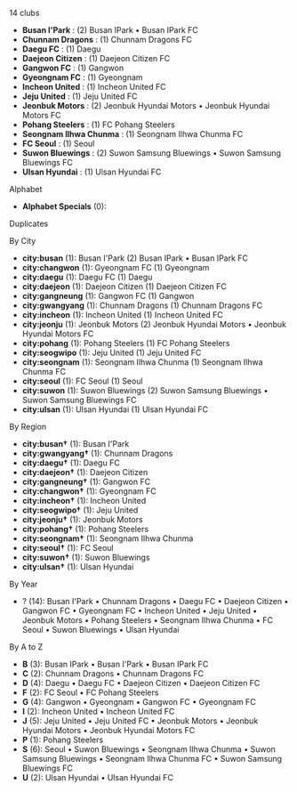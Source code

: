 14 clubs

- **Busan I'Park** : (2) Busan IPark • Busan IPark FC
- **Chunnam Dragons** : (1) Chunnam Dragons FC
- **Daegu FC** : (1) Daegu
- **Daejeon Citizen** : (1) Daejeon Citizen FC
- **Gangwon FC** : (1) Gangwon
- **Gyeongnam FC** : (1) Gyeongnam
- **Incheon United** : (1) Incheon United FC
- **Jeju United** : (1) Jeju United FC
- **Jeonbuk Motors** : (2) Jeonbuk Hyundai Motors • Jeonbuk Hyundai Motors FC
- **Pohang Steelers** : (1) FC Pohang Steelers
- **Seongnam Ilhwa Chunma** : (1) Seongnam Ilhwa Chunma FC
- **FC Seoul** : (1) Seoul
- **Suwon Bluewings** : (2) Suwon Samsung Bluewings • Suwon Samsung Bluewings FC
- **Ulsan Hyundai** : (1) Ulsan Hyundai FC




Alphabet

- **Alphabet Specials** (0): 




Duplicates





By City

- **city:busan** (1): Busan I'Park  (2) Busan IPark • Busan IPark FC
- **city:changwon** (1): Gyeongnam FC  (1) Gyeongnam
- **city:daegu** (1): Daegu FC  (1) Daegu
- **city:daejeon** (1): Daejeon Citizen  (1) Daejeon Citizen FC
- **city:gangneung** (1): Gangwon FC  (1) Gangwon
- **city:gwangyang** (1): Chunnam Dragons  (1) Chunnam Dragons FC
- **city:incheon** (1): Incheon United  (1) Incheon United FC
- **city:jeonju** (1): Jeonbuk Motors  (2) Jeonbuk Hyundai Motors • Jeonbuk Hyundai Motors FC
- **city:pohang** (1): Pohang Steelers  (1) FC Pohang Steelers
- **city:seogwipo** (1): Jeju United  (1) Jeju United FC
- **city:seongnam** (1): Seongnam Ilhwa Chunma  (1) Seongnam Ilhwa Chunma FC
- **city:seoul** (1): FC Seoul  (1) Seoul
- **city:suwon** (1): Suwon Bluewings  (2) Suwon Samsung Bluewings • Suwon Samsung Bluewings FC
- **city:ulsan** (1): Ulsan Hyundai  (1) Ulsan Hyundai FC




By Region

- **city:busan†** (1):   Busan I'Park
- **city:gwangyang†** (1):   Chunnam Dragons
- **city:daegu†** (1):   Daegu FC
- **city:daejeon†** (1):   Daejeon Citizen
- **city:gangneung†** (1):   Gangwon FC
- **city:changwon†** (1):   Gyeongnam FC
- **city:incheon†** (1):   Incheon United
- **city:seogwipo†** (1):   Jeju United
- **city:jeonju†** (1):   Jeonbuk Motors
- **city:pohang†** (1):   Pohang Steelers
- **city:seongnam†** (1):   Seongnam Ilhwa Chunma
- **city:seoul†** (1):   FC Seoul
- **city:suwon†** (1):   Suwon Bluewings
- **city:ulsan†** (1):   Ulsan Hyundai




By Year

- ? (14):   Busan I'Park • Chunnam Dragons • Daegu FC • Daejeon Citizen • Gangwon FC • Gyeongnam FC • Incheon United • Jeju United • Jeonbuk Motors • Pohang Steelers • Seongnam Ilhwa Chunma • FC Seoul • Suwon Bluewings • Ulsan Hyundai






By A to Z

- **B** (3): Busan IPark • Busan I'Park • Busan IPark FC
- **C** (2): Chunnam Dragons • Chunnam Dragons FC
- **D** (4): Daegu • Daegu FC • Daejeon Citizen • Daejeon Citizen FC
- **F** (2): FC Seoul • FC Pohang Steelers
- **G** (4): Gangwon • Gyeongnam • Gangwon FC • Gyeongnam FC
- **I** (2): Incheon United • Incheon United FC
- **J** (5): Jeju United • Jeju United FC • Jeonbuk Motors • Jeonbuk Hyundai Motors • Jeonbuk Hyundai Motors FC
- **P** (1): Pohang Steelers
- **S** (6): Seoul • Suwon Bluewings • Seongnam Ilhwa Chunma • Suwon Samsung Bluewings • Seongnam Ilhwa Chunma FC • Suwon Samsung Bluewings FC
- **U** (2): Ulsan Hyundai • Ulsan Hyundai FC




